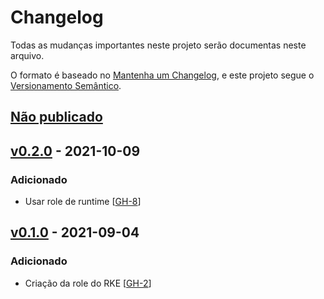 # Changelog

Todas as mudanças importantes neste projeto serão documentas neste arquivo.

O formato é baseado no [Mantenha um Changelog](https://keepachangelog.com/pt-BR/1.0.0/),
e este projeto segue o [Versionamento Semântico](https://semver.org/lang/pt-BR/spec/v2.0.0.html).

## [Não publicado]
## [v0.2.0] - 2021-10-09
### Adicionado
- Usar role de runtime [[GH-8](https://github.com/mentoriaiac/iac-role-node-rke/pull/8)]
## [v0.1.0] - 2021-09-04
### Adicionado
- Criação da role do RKE [[GH-2](https://github.com/mentoriaiac/iac-role-node-rke/pull/2)]

[Não publicado]: https://github.com/mentoriaiac/iac-role-node-rke/compare/v0.1.0...HEAD
[v0.1.0]: https://github.com/mentoriaiac/iac-role-node-rke/releases/tag/v0.1.0
[v0.2.0]: https://github.com/mentoriaiac/iac-role-node-rke/releases/tag/v0.2.0
